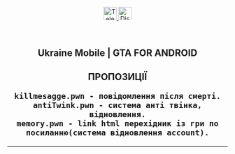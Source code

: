 <p align="center">
  <a href="https://t.me/GrenX_Studio" target="__blank">
    <img src="https://i.imgur.com/qbW4p8Y.png" width="30" height="30" title="Telegram" alt="Telegram">
  </a>
  <a href="https://discordapp.com/users/829645751248355358/" target="__blank">
    <img src="https://i.imgur.com/TFvPWEX.png" width="30" height="30" title="Discord" alt="Discord">
  </a>
</p>

<br/>

  <h2 align="center">
    Ukraine Mobile | GTA FOR ANDROID 
  <h2 align="center"> ПРОПОЗИЦІЇ
  
    killmesagge.pwn - повідомлення після смерті.
    antiTwink.pwn - система анті твінка, відновлення.
    memory.pwn - link html перехідник із гри по посиланню(система відновлення account).
  </p>

  ---
